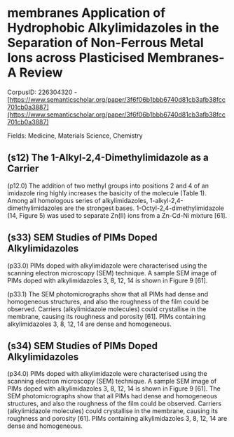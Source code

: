 # membranes Application of Hydrophobic Alkylimidazoles in the Separation of Non-Ferrous Metal Ions across Plasticised Membranes-A Review

CorpusID: 226304320 - [https://www.semanticscholar.org/paper/3f6f06b1bbb6740d81cb3afb38fcc701cb0a3887](https://www.semanticscholar.org/paper/3f6f06b1bbb6740d81cb3afb38fcc701cb0a3887)

Fields: Medicine, Materials Science, Chemistry

## (s12) The 1-Alkyl-2,4-Dimethylimidazole as a Carrier
(p12.0) The addition of two methyl groups into positions 2 and 4 of an imidazole ring highly increases the basicity of the molecule (Table 1). Among all homologous series of alkylimidazoles, 1-alkyl-2,4-dimethylimidazoles are the strongest bases. 1-Octyl-2,4-dimethylimidazole (14, Figure 5) was used to separate Zn(II) ions from a Zn-Cd-Ni mixture [61].
## (s33) SEM Studies of PIMs Doped Alkylimidazoles
(p33.0) PIMs doped with alkylimidazole were characterised using the scanning electron microscopy (SEM) technique. A sample SEM image of PIMs doped with alkylimidazoles 3, 8, 12, 14 is shown in Figure 9 [61].

(p33.1) The SEM photomicrographs show that all PIMs had dense and homogeneous structures, and also the roughness of the film could be observed. Carriers (alkylimidazole molecules) could crystallise in the membrane, causing its roughness and porosity [61]. PIMs containing alkylimidazoles 3, 8, 12, 14 are dense and homogeneous.
## (s34) SEM Studies of PIMs Doped Alkylimidazoles
(p34.0) PIMs doped with alkylimidazole were characterised using the scanning electron microscopy (SEM) technique. A sample SEM image of PIMs doped with alkylimidazoles 3, 8, 12, 14 is shown in Figure 9 [61]. The SEM photomicrographs show that all PIMs had dense and homogeneous structures, and also the roughness of the film could be observed. Carriers (alkylimidazole molecules) could crystallise in the membrane, causing its roughness and porosity [61]. PIMs containing  alkylimidazoles 3, 8, 12, 14 are dense and homogeneous.
